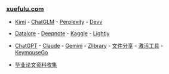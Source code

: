 ### **[xuefulu.com](http://xuefulu.com/)**

+ [Kimi](https://kimi.moonshot.cn/) - [ChatGLM](https://chatglm.cn/main/alltoolsdetail) - [Perplexity](https://www.perplexity.ai) - [Devv](https://devv.ai)

+ [Datalore](https://datalore.jetbrains.com/) - [Deepnote](https://deepnote.com/sign-in) - [Kaggle](https://www.kaggle.com/) - [Lightly](https://lightly.teamcode.com/login)

+ [ChatGPT](https://chat.openai.com/) - [Claude](https://claude.ai/) - [Gemini](https://gemini.google.com/) - [Zlibrary](https://zh.z-library.se/) - [文件分享](https://wormhole.app) - [激活工具](https://pan.baidu.com/s/14U3zIG4tG6ZdMBrHaPaLzw?pwd=c65c#list/path=%2FHEU%20KMS%20Activator) - [KeymouseGo](https://github.com/taojy123/KeymouseGo)

+ [毕业论文资料收集](https://send2me.cn/b8YG5Ez2/RI-z442A7iRs7A)



